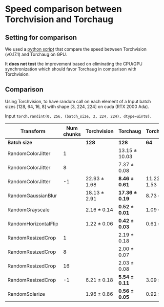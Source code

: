 # Speed comparison between Torchvision and Torchaug

## Setting for comparison

We used a [python script](../speed_script.py) that compare the speed between Torchvision (v0.17.1) and Torchaug on GPU.

It **does not test** the improvement based on eliminating the CPU/GPU synchronization which should favor Torchaug in comparison with Torchvision.

## Comparison

Using Torchvision, to have random call on each element of a Input batch sizes [128, 64, 16, 8] with shape [3, 224, 224] on cuda (RTX 2000 Ada).

Input `torch.randint(0, 256, (batch_size, 3, 224, 224), dtype=uint8)`.

| Transform            | Num chunks   | Torchvision   | Torchaug          | Torchvision   | Torchaug         | Torchvision      | Torchaug         | Torchvision      | Torchaug         |
|----------------------|--------------|---------------|-------------------|---------------|------------------|------------------|------------------|------------------|------------------|
| **Batch size**       |              | **128**       | **128**           | **64**        | **64**           | **16**           | **16**           | **8**            | **8**            |
| RandomColorJitter    | 1            |               | 13.15  ± 10.03    |               | 3.99  ± 0.10     |                  | 0.79  ± 0.02     |                  | 0.52  ± 0.04     |
| RandomColorJitter    | 8            |               | 7.37  ± 0.08      |               | 6.14  ± 0.14     |                  | 3.13  ± 0.10     |                  | 1.69  ± 0.08     |
| RandomColorJitter    | -1           | 22.93  ± 1.68 | **8.46  ± 0.61**  | 11.22  ± 1.53 | **6.15  ± 0.23** | **2.85  ± 0.62** | 3.11  ± 0.11     | **1.48  ± 0.50** | 1.63  ± 0.05     |
| RandomGaussianBlur   |              | 18.13  ± 2.91 | **17.36  ± 0.19** | 8.73  ± 1.28  | **8.54  ± 0.09** | 2.40  ± 0.53     | **2.04  ± 0.05** | 1.20  ± 0.40     | **1.04  ± 0.02** |
| RandomGrayscale      |              | 2.16  ± 0.14  | **0.52  ± 0.01**  | 1.09  ± 0.08  | **0.28  ± 0.01** | 0.29  ± 0.05     | **0.11  ± 0.01** | 0.15  ± 0.03     | **0.08  ± 0.01** |
| RandomHorizontalFlip |              | 1.22  ± 0.06  | **0.42  ± 0.03**  | 0.61  ± 0.04  | **0.22  ± 0.01** | 0.16  ± 0.02     | **0.08  ± 0.01** | 0.10  ± 0.02     | **0.06  ± 0.01** |
| RandomResizedCrop    | 1            |               | 2.19  ± 0.18      |               | 1.04  ± 0.08     |                  | 0.20  ± 0.01     |                  | 0.12  ± 0.01     |
| RandomResizedCrop    | 8            |               | 2.00  ± 0.07      |               | 1.07  ± 0.04     |                  | 0.44  ± 0.02     |                  | 0.39  ± 0.02     |
| RandomResizedCrop    | 16           |               | 2.03  ± 0.08      |               | 1.19  ± 0.04     |                  | 0.74  ± 0.03     |                  | 0.39  ± 0.02     |
| RandomResizedCrop    | -1           | 6.21  ± 0.18  | **5.54  ± 0.11**  | 3.09  ± 0.14  | **2.80  ± 0.09** | 0.80  ± 0.05     | **0.74  ± 0.04** | 0.41  ± 0.03     | **0.39  ± 0.03** |
| RandomSolarize       |              | 1.96  ± 0.86  | **0.56  ± 0.05**  | 0.92  ± 0.30  | **0.27  ± 0.03** | 0.25  ± 0.05     | **0.10  ± 0.01** | 0.13  ± 0.03     | **0.07  ± 0.01** |
